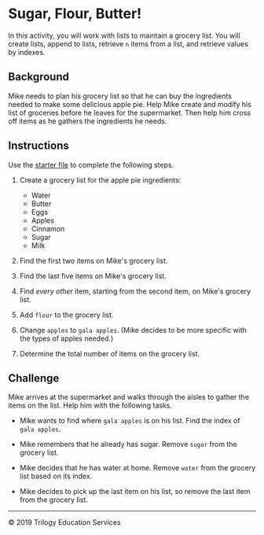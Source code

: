 # Sugar, Flour, Butter!

In this activity, you will work with lists to maintain a grocery list. You will create lists, append to lists, retrieve `n` items from a list, and retrieve values by indexes.

## Background

Mike needs to plan his grocery list so that he can buy the ingredients needed to make some delicious apple pie. Help Mike create and modify his list of groceries before he leaves for the supermarket. Then help him cross off items as he gathers the ingredients he needs.

## Instructions

Use the [starter file](Unsolved/Core/grocery_list_core.py) to complete the following steps.

1. Create a grocery list for the apple pie ingredients:

    * Water
    * Butter
    * Eggs
    * Apples
    * Cinnamon
    * Sugar
    * Milk

2. Find the first two items on Mike's grocery list.

3. Find the last five items on Mike's grocery list.

4. Find _every other_ item, starting from the second item, on Mike's grocery list.

5. Add `flour` to the grocery list.

6. Change `apples` to `gala apples`. (Mike decides to be more specific with the types of apples needed.)

7. Determine the total number of items on the grocery list.

## Challenge

Mike arrives at the supermarket and walks through the aisles to gather the items on the list. Help him with the following tasks.

* Mike wants to find where `gala apples` is on his list. Find the index of `gala apples`.

* Mike remembers that he already has sugar. Remove `sugar` from the grocery list.

* Mike decides that he has water at home. Remove `water` from the grocery list based on its index.

* Mike decides to pick up the last item on his list, so remove the last item from the grocery list.

---

© 2019 Trilogy Education Services
